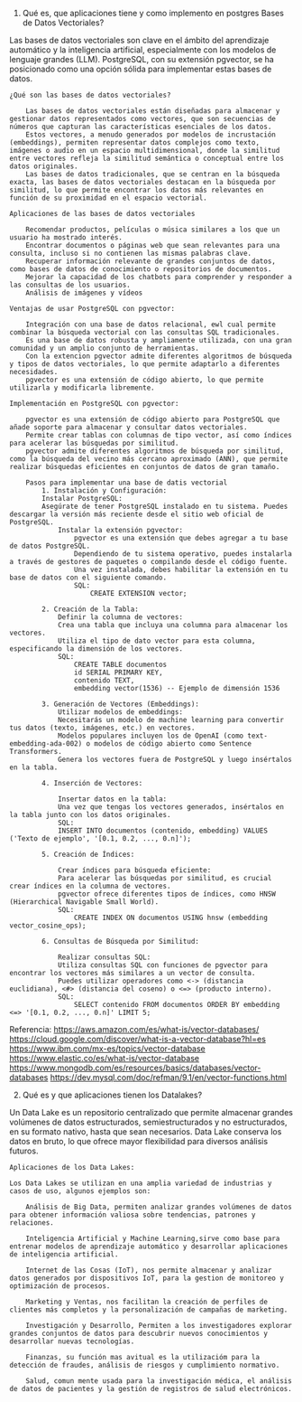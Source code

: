 

1)	Qué es, que aplicaciones tiene y como implemento en postgres Bases de Datos Vectoriales?

Las bases de datos vectoriales son clave en el ámbito del aprendizaje automático y la inteligencia artificial, especialmente con los modelos de lenguaje grandes (LLM).
PostgreSQL, con su extensión pgvector, se ha posicionado como una opción sólida para implementar estas bases de datos.

    ¿Qué son las bases de datos vectoriales?

        Las bases de datos vectoriales están diseñadas para almacenar y gestionar datos representados como vectores, que son secuencias de números que capturan las características esenciales de los datos.
        Estos vectores, a menudo generados por modelos de incrustación (embeddings), permiten representar datos complejos como texto, imágenes o audio en un espacio multidimensional, donde la similitud entre vectores refleja la similitud semántica o conceptual entre los datos originales.
        Las bases de datos tradicionales, que se centran en la búsqueda exacta, las bases de datos vectoriales destacan en la búsqueda por similitud, lo que permite encontrar los datos más relevantes en función de su proximidad en el espacio vectorial.
    
    Aplicaciones de las bases de datos vectoriales

        Recomendar productos, películas o música similares a los que un usuario ha mostrado interés.
        Encontrar documentos o páginas web que sean relevantes para una consulta, incluso si no contienen las mismas palabras clave.
        Recuperar información relevante de grandes conjuntos de datos, como bases de datos de conocimiento o repositorios de documentos.
        Mejorar la capacidad de los chatbots para comprender y responder a las consultas de los usuarios.
        Análisis de imágenes y vídeos
    
    Ventajas de usar PostgreSQL con pgvector:

        Integración con una base de datos relacional, ewl cual permite combinar la búsqueda vectorial con las consultas SQL tradicionales.
        Es una base de datos robusta y ampliamente utilizada, con una gran comunidad y un amplio conjunto de herramientas.
        Con la extencion pgvector admite diferentes algoritmos de búsqueda y tipos de datos vectoriales, lo que permite adaptarlo a diferentes necesidades.
        pgvector es una extensión de código abierto, lo que permite utilizarla y modificarla libremente.
    
    Implementación en PostgreSQL con pgvector:

        pgvector es una extensión de código abierto para PostgreSQL que añade soporte para almacenar y consultar datos vectoriales.
        Permite crear tablas con columnas de tipo vector, así como índices para acelerar las búsquedas por similitud.
        pgvector admite diferentes algoritmos de búsqueda por similitud, como la búsqueda del vecino más cercano aproximado (ANN), que permite realizar búsquedas eficientes en conjuntos de datos de gran tamaño.
        
        Pasos para implementar una base de datis vectorial
            1. Instalación y Configuración:
            Instalar PostgreSQL:
            Asegúrate de tener PostgreSQL instalado en tu sistema. Puedes descargar la versión más reciente desde el sitio web oficial de PostgreSQL.
                Instalar la extensión pgvector:
                    pgvector es una extensión que debes agregar a tu base de datos PostgreSQL.
                    Dependiendo de tu sistema operativo, puedes instalarla a través de gestores de paquetes o compilando desde el código fuente.
                    Una vez instalada, debes habilitar la extensión en tu base de datos con el siguiente comando.
                    SQL:
                        CREATE EXTENSION vector;

            2. Creación de la Tabla:
                Definir la columna de vectores:
                Crea una tabla que incluya una columna para almacenar los vectores.
                Utiliza el tipo de dato vector para esta columna, especificando la dimensión de los vectores.
                SQL:
                    CREATE TABLE documentos 
                    id SERIAL PRIMARY KEY,
                    contenido TEXT,
                    embedding vector(1536) -- Ejemplo de dimensión 1536

            3. Generación de Vectores (Embeddings):
                Utilizar modelos de embeddings:
                Necesitarás un modelo de machine learning para convertir tus datos (texto, imágenes, etc.) en vectores.
                Modelos populares incluyen los de OpenAI (como text-embedding-ada-002) o modelos de código abierto como Sentence Transformers.
                Genera los vectores fuera de PostgreSQL y luego insértalos en la tabla.
            
            4. Inserción de Vectores:

                Insertar datos en la tabla:
                Una vez que tengas los vectores generados, insértalos en la tabla junto con los datos originales.
                SQL:
                INSERT INTO documentos (contenido, embedding) VALUES ('Texto de ejemplo', '[0.1, 0.2, ..., 0.n]');
             
            5. Creación de Índices:

                Crear índices para búsqueda eficiente:
                Para acelerar las búsquedas por similitud, es crucial crear índices en la columna de vectores.
                pgvector ofrece diferentes tipos de índices, como HNSW (Hierarchical Navigable Small World).
                SQL:
                    CREATE INDEX ON documentos USING hnsw (embedding vector_cosine_ops);
            
            6. Consultas de Búsqueda por Similitud:
               
                Realizar consultas SQL:
                Utiliza consultas SQL con funciones de pgvector para encontrar los vectores más similares a un vector de consulta.
                Puedes utilizar operadores como <-> (distancia euclidiana), <#> (distancia del coseno) o <=> (producto interno).
                SQL:
                    SELECT contenido FROM documentos ORDER BY embedding <=> '[0.1, 0.2, ..., 0.n]' LIMIT 5;
   


Referencia:
https://aws.amazon.com/es/what-is/vector-databases/
https://cloud.google.com/discover/what-is-a-vector-database?hl=es
https://www.ibm.com/mx-es/topics/vector-database
https://www.elastic.co/es/what-is/vector-database
https://www.mongodb.com/es/resources/basics/databases/vector-databases
https://dev.mysql.com/doc/refman/9.1/en/vector-functions.html

2)	Qué es y que aplicaciones tienen los Datalakes?

Un Data Lake es un repositorio centralizado que permite almacenar grandes volúmenes de datos estructurados, semiestructurados y no estructurados, en su formato nativo, hasta que sean necesarios. 
Data Lake conserva los datos en bruto, lo que ofrece mayor flexibilidad para diversos análisis futuros.

    Aplicaciones de los Data Lakes:

    Los Data Lakes se utilizan en una amplia variedad de industrias y casos de uso, algunos ejemplos son:

        Análisis de Big Data, permiten analizar grandes volúmenes de datos para obtener información valiosa sobre tendencias, patrones y relaciones.
        
        Inteligencia Artificial y Machine Learning,sirve como base para entrenar modelos de aprendizaje automático y desarrollar aplicaciones de inteligencia artificial.
        
        Internet de las Cosas (IoT), nos permite almacenar y analizar datos generados por dispositivos IoT, para la gestion de monitoreo y optimización de procesos.
        
        Marketing y Ventas, nos facilitan la creación de perfiles de clientes más completos y la personalización de campañas de marketing.
        
        Investigación y Desarrollo, Permiten a los investigadores explorar grandes conjuntos de datos para descubrir nuevos conocimientos y desarrollar nuevas tecnologías.
        
        Finanzas, su función mas avitual es la utilizacióm para la detección de fraudes, análisis de riesgos y cumplimiento normativo.
        
        Salud, comun mente usada para la investigación médica, el análisis de datos de pacientes y la gestión de registros de salud electrónicos.